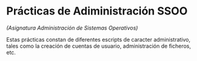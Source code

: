 # Prácticas de Adiministración SSOO

*(Asignatura Administración de Sistemas Operativos)*

Estas prácticas constan de diferentes escripts de caracter administrativo, tales como la creación de cuentas de usuario, 
administración de ficheros, etc.
